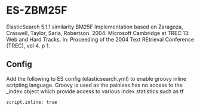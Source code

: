 # ES-ZBM25F
ElasticSearch 5.1.1 similarity BM25F Implementation based on Zaragoza, Craswell, Taylor, Saria, Robertson. 2004. Microsoft Cambridge at TREC 13: Web and Hard Tracks. In: Proceeding of the 2004 Text REtrieval Conference (TREC), vol 4. p 1.


## Config
Add the following to ES config (elasticsearch.yml) to enable groovy inline scripting language. Groovy is used as the painless has no access to the _index object which provide access to various index statistics such as tf
```
script.inline: true
```
